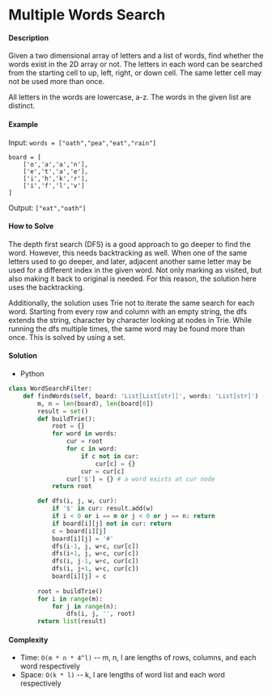 # Multiple Words Search

#### Description

Given a two dimensional array of letters and a list of words, find whether the words exist in the 2D array or not. The letters in each word can be searched from the starting cell to up, left, right, or down cell. The same letter cell may not be used more than once. 

All letters in the words are lowercase, a-z. The words in the given list are distinct.

#### Example

Input: `words = ["oath","pea","eat","rain"]`

```
board = [
    ['o','a','a','n'],
    ['e','t','a','e'],
    ['i','h','k','r'],
    ['i','f','l','v']
]
```

Output: `["eat","oath"]`

#### How to Solve

The depth first search (DFS) is a good approach to go deeper to find the word. However, this needs backtracking as well. When one of the same letters used to go deeper, and later, adjacent another same letter may be used for a different index in the given word. Not only marking as visited, but also making it back to original is needed. For this reason, the solution here uses the backtracking.

Additionally, the solution uses Trie not to iterate the same search for each word. Starting from every row and column with an empty string, the dfs extends the string, character by character looking at nodes in Trie. While running the dfs multiple times, the same word may be found more than once. This is solved by using a set.

#### Solution

- Python

```python
class WordSearchFilter:
    def findWords(self, board: 'List[List[str]]', words: 'List[str]') -> 'List[str]':
        m, n = len(board), len(board[0])
        result = set()
        def buildTrie():
            root = {}
            for word in words:
                cur = root
                for c in word:
                    if c not in cur:
                        cur[c] = {}
                    cur = cur[c]
                cur['$'] = {} # a word exists at cur node
            return root

        def dfs(i, j, w, cur):
            if '$' in cur: result.add(w)
            if i < 0 or i == m or j < 0 or j == n: return
            if board[i][j] not in cur: return
            c = board[i][j]
            board[i][j] = '#'
            dfs(i-1, j, w+c, cur[c])
            dfs(i+1, j, w+c, cur[c])
            dfs(i, j-1, w+c, cur[c])
            dfs(i, j+1, w+c, cur[c])
            board[i][j] = c
        
        root = buildTrie()
        for i in range(m):
            for j in range(n):
                dfs(i, j, '', root)
        return list(result)
```

#### Complexity

- Time: `O(m * n * 4^l)` -- m, n, l are lengths of rows, columns, and each word respectively
- Space: `O(k * l)` -- k, l are lengths of word list and each word respectively